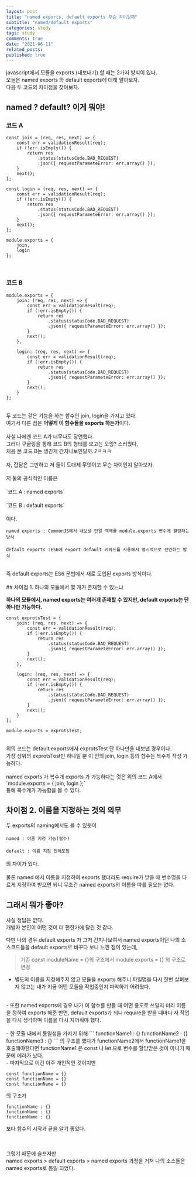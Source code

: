 ```yaml
---
layout: post
title: "named exports, default exports 무슨 차이일까"
subtitle: "named/default exports"
categories: study
tags: study
comments: true
date: "2021-06-11"
related_posts:
published: true
---
```


javascript에서 모듈을 exports (내보내기) 할 때는 2가지 방식이 있다.<br>
오늘은 named exports 와 default exports에 대해 알아보자.<br>
다음 두 코드의 차이점을 찾아보자.<br>

## named ? default? 이게 뭐야!

### 코드 A

```
const join = (req, res, next) => {
    const err = validationResult(req);
    if (!err.isEmpty()) {
        return res
            .status(statusCode.BAD_REQUEST)
            .json({ requestParameteError: err.array() });
    }
    next();
};

const login = (req, res, next) => {
    const err = validationResult(req);
    if (!err.isEmpty()) {
        return res
            .status(statusCode.BAD_REQUEST)
            .json({ requestParameteError: err.array() });
    }
    next();
};

module.exports = {
    join,
    login
};
```
<br>

### 코드 B

```
module.exports = {
    join: (req, res, next) => {
        const err = validationResult(req);
        if (!err.isEmpty()) {
            return res
                .status(statusCode.BAD_REQUEST)
                .json({ requestParameteError: err.array() });
        }
        next();
    },

    login: (req, res, next) => {
        const err = validationResult(req);
        if (!err.isEmpty()) {
            return res
                .status(statusCode.BAD_REQUEST)
                .json({ requestParameteError: err.array() });
        }
        next();
    }
};
```

<br>
두 코드는 같은 기능을 하는 함수인 join, login을 가지고 있다.<br>
여기서 다른 점은 <b>어떻게 이 함수들을 exports 하는가</b>이다.<br>
<br>
사실 나에겐 코드 A가 너무나도 당연했다.<br>
그러다 구글링을 통해 코드 B의 형태를 보고는 오잉? 스러웠다.<br>
처음 본 코드 B는 생긴게 간지나보인달까..?ㅋㅋㅋ<br>
<br>
자, 잡담은 그만하고 저 둘이 도대체 무엇이고 무슨 차이인지 알아보자.<br>
<br>
저 둘의 공식적인 이름은<br>
<br>
`코드 A : named exports`
<br><br>
`코드 B : default exports`
<br>
<br>
이다.
<br>

`named exports : CommonJS에서 내보낼 단일 객체를 module.exports 변수에 할당하는 방식 `
<br>
<br>
`default exports :ES6에 export default 키워드를 사용해서 명시적으로 선언하는 방식`

<br>
즉 default exports는 ES6 문법에서 새로 도입된 exports 방식이다.<br>
<br>
## 차이점 1. 하나의 모듈에서 몇 개가 존재할 수 있느냐

<b>하나의 모듈에서, named exports는 여러개 존재할 수 있지만, default exports는 단 하나만 가능하다.</b><br>

```
const exprotsTest = {
    join: (req, res, next) => {
        const err = validationResult(req);
        if (!err.isEmpty()) {
            return res
                .status(statusCode.BAD_REQUEST)
                .json({ requestParameteError: err.array() });
        }
        next();
    },

    login: (req, res, next) => {
        const err = validationResult(req);
        if (!err.isEmpty()) {
            return res
                .status(statusCode.BAD_REQUEST)
                .json({ requestParameteError: err.array() });
        }
        next();
    }
};

module.exports = exprotsTest;
```
<br>
위의 코드는 default exports에서 exprotsTest 단 하나만을 내보낸 경우이다.<br>
가장 상위의 exprotsTest만 하나일 뿐 이 안의 join, login 등의 함수는 복수개 작성 가능하다.<br>
<br>
named exports 가 복수개 exports 가 가능하다는 것은 위의 코드 A에서<br>
`module.exports = {
    join,
    login
};`
<br>
통해 복수개가 가능함을 볼 수 있다.<br>

## 차이점 2. 이름을 지정하는 것의 의무

두 exports의 naming에서도 볼 수 있듯이 <br><br>
`named : 이름 지정 가능(필수)`
<br><br>
`default : 이름 지정 안해도됨`
<br><br>
의 차이가 있다.<br><br>
물론 named 에서 이름을 지정하여 exports 했더라도 require가 받을 때 변수명을 다르게 지정하여 받으면 되니 무조건 named exports의 이름을 따를 필요는 없다.

## 그래서 뭐가 좋아?

사실 정답은 없다.<br>
개발자 본인이 어떤 것이 더 편한가에 달린 것 같다.<br>

다만 나의 경우 default exports 가 그저 간지나보여서 named exports이던 나의 소스코드들을 default exports로 바꾸다 보니 느낀 점이 있는데,<br>

>기존 const moduleName = {}의 구조에서 module.exports = {} 의 구조로 변경

- 별도의 이름을 지정해주지 않고 모듈을 exports 해주니 파일명을 다시 한번 살펴보지 않고는 내가 지금 어떤 모듈을 작업중인지 파악하기 어려웠다.<br>
<br>
- 또한 named exports에 경우 내가 이 함수를 만들 때 어떤 용도로 쓰일지 미리 이름을 정하여 exports 해준 반면, default exports가 되니 require을 받을 때마다 저 작업을 다시 생각하며 이름을 다시 지어줘야 했다.<br>
<br>
- 한 모듈 내에서 통일성을 가지기 위해
```
functionName1 : {}
functionName2 : {}
functionName3 : {}
  ```
의 구조를 했다가 functionName2에서 functionName1을 호출해야한다면 functionName1 은 const 나 let 으로 변수를 할당받은 것이 아니기 때문에 에러가 났다. <br>
- 마지막으로 이건 아주 개인적인 것이지만

```
const functionName = {}
const functionName = {}
const functionName = {}
```
의 구조가
```
functionName : {}
functionName : {}
functionName : {}
  ```
보다 함수의 시작과 끝을 알기 좋았다.<br>
<br><br>

그렇기 때문에 슬프지만<br>
named exports > default exports > named exports 과정을 거쳐
나의 소스들은 named exports로 통일 되었다.
